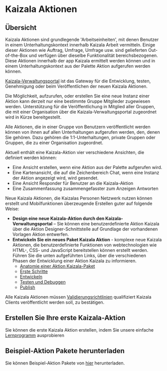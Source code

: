 # <a name="kaizala-actions"></a>Kaizala Aktionen

## <a name="overview"></a>Übersicht
Kaizala Aktionen sind grundlegende 'Arbeitseinheiten', mit denen Benutzer in einem Unterhaltungskontext innerhalb Kaizala Arbeit vermitteln. Einige dieser Aktionen wie Auftrag, Umfrage, Umfrage usw. sind gelieferten Out-of-the-Box und verfügen über dieselbe Funktionalität bereichsbezogenen. Diese Aktionen innerhalb der app Kaizala ermittelt werden können und in einem Unterhaltungskontext aus der Palette Aktion aufgerufen werden können. 

[Kaizala-Verwaltungsportal](https://manage.kaiza.la) ist das Gateway für die Entwicklung, testen, Genehmigung oder beim Veröffentlichen der neuen Kaizala Aktionen.

Die Möglichkeit, aufzurufen, oder erstellen Sie eine neue Instanz einer Aktion kann derzeit nur eine bestimmte Gruppe Mitglieder zugewiesen werden. Unterstützung für die Veröffentlichung in Mitglied aller Gruppen, die mit einer Organisation über die Kaizala-Verwaltungsportal zugeordnet wird in Kürze bereitgestellt.

Alle Aktionen, die in einer Gruppe von Benutzern veröffentlicht werden können von ihnen auf allen Unterhaltungen aufgerufen werden, den, denen Sie gehören. Dazu gehören die 1:1-Unterhaltungen, private Gruppen oder Gruppen, die zu einer Organisation zugeordnet.

Aktuell enthält eine Kaizala-Aktion vier verschiedene Ansichten, die definiert werden können:

* Eine Ansicht erstellen, wenn eine Aktion aus der Palette aufgerufen wird.
* Eine Kartenansicht, die auf die Zeichenbereich Chat, wenn eine Instanz der Aktion angezeigt wird, wird gesendet.
* Eine Ansicht Responder für Benutzer an die Kaizala-Aktion
* Eine Zusammenfassung zusammengefasster zum Anzeigen Antworten

Neue Kaizala Aktionen, die Kaizalas Personen Netzwerk nutzen können erstellt und Mobilfunktionen überzeugende Erstellen guter auf folgende Weise:

* **Design eine neue Kaizala-Aktion durch den Kaizala-Verwaltungsportal** – Sie können eine benutzerdefinierte Aktion Kaizala über die Aktion Designer-Schnittstelle auf Grundlage der vorhandenen Vorlagen Aktion entwerfen.
* **Entwickeln Sie ein neues Paket Kaizala Aktion** - komplexe neue Kaizala Aktionen, die benutzerdefinierte Funktionen von webtechnologien wie HTML-, CSS- und JavaScript bereitstellen können erstellt werden. Führen Sie die unten aufgeführten Links, über die verschiedenen Phasen der Entwicklung einer Aktion Kaizala zu informieren.
    *   [Anatomie einer Aktion Kaizala-Paket](anatomy.md)
    *   [Erste Schritte](get_started.md)
    *   [Entwickeln](develop.md)
    *   [Testen und Debuggen](test.md)
    *   [Publish](publish.md)

Alle Kaizala Aktionen müssen [Validierungsrichtlinien](validation.md) qualifiziert Kaizala Clients veröffentlicht werden soll, zu bestätigen.

## <a name="build-your-first-kaizala-action"></a>Erstellen Sie Ihre erste Kaizala-Aktion

Sie können die erste Kaizala Aktion erstellen, indem Sie unsere einfache [Lernprogramm](tutorial.md) ausprobieren

## <a name="download-sample-action-packages"></a>Beispiel-Aktion Pakete herunterladen

Sie können Beispiel-Aktion Pakete von [hier](https://manage.kaiza.la/MiniApps/DownloadSDK) herunterladen.

